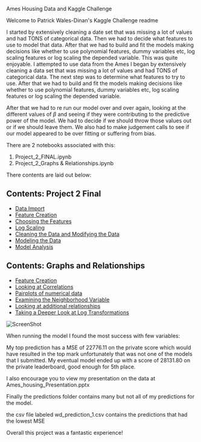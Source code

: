 Ames Housing Data and Kaggle Challenge

Welcome to Patrick Wales-Dinan's Kaggle Challenge readme

I started by extensively cleaning a date set that was missing a lot of values and had TONS of categorical data. Then we had to decide what features to use to model that data. After that we had to build and fit the models making decisions like whether to use polynomial features, dummy variables etc, log scaling features or log scaling the depended variable.
This was quite enjoyable. I attempted to use data from the Ames  I began by extensively cleaning a data set that was missing a lot of values and had TONS of categorical data. The next step was to determine what features to try to use. After that we had to build and fit the models making decisions like whether to use polynomial features, dummy variables etc, log scaling features or log scaling the depended variable.

After that we had to re run our model over and over again, looking at the different values of $\beta$ and seeing if they were contributing to the predictive power of the model. We had to decide if we should throw those values out or if we should leave them. We also had to make judgement calls to see if our model appeared to be over fitting or suffering from bias. 

There are 2 notebooks associated with this:
1. Project_2_FINAL.ipynb
2. Project_2_Graphs & Relationships.ipynb

There contents are laid out below:

## Contents: Project 2 Final
- [Data Import](#Data-Import)
- [Feature Creation](#Feature-Creation)
- [Choosing the Features](#Feature-Choice)
- [Log Scaling](#Log-Scaling-Independent-Variables)
- [Cleaning the Data and Modifying the Data](#Cleaning-&-Creating-the-Data-Set)
- [Modeling the Data](#Modeling-the-Data)
- [Model Analysis](#Analyzing-the-model)

## Contents: Graphs and Relationships
- [Feature Creation](#Feature-Creation)
- [Looking at Correlations](#Correlation-Investigation)
- [Pairplots of numerical data](#Pairplots)
- [Examining the Neighborhood Variable](#Looking-Specific-Relationships-Relative-to-Neighborhood)
- [Looking at additional relationships](#Other-Relationships)
- [Taking a Deeper Look at Log Transformations](#Log-Transformations-Cont.)

![ScreenShot](gl_neigh.jpg)

When running the model I found the most success with few variables:

My top prediction has a MSE of 22776.11 on the private score which would have resulted in the top mark unfortunately that was not one of the models that I submitted. My eventual model ended up with a score of 28131.80 on the private leaderboard, good enough for 5th place.

I also encourage you to view my presentation on the data at Ames_housing_Presentation.pptx

Finally the predictions folder contains many but not all of my predictions for the model. 

the csv file labeled wd_prediction_1.csv contains the predictions that had the lowest MSE

Overall this project was a fantastic experience!
